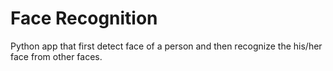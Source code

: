 # Face Recognition
Python app that first detect face of a person and then recognize the his/her face from other faces.
